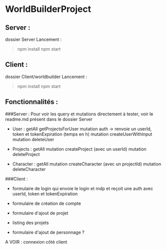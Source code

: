 # WorldBuilderProject

## Server :
dossier Server
Lancement :
> npm install
> npm start


## Client :
dossier Client/worldbuilder
Lancement :
> npm install
> npm start


## Fonctionnalités :

###Server :
	Pour voir les query et mutations directement à tester, voir le readme.md présent dans le dossier Server
- User :
	getAll
	getProjectsForUser
	mutation auth -> renvoie un userId, token et tokenExpiration (temps en h)
	mutation createUserWithInput
	mutation deleteUser

- Projects :
	getAll
	mutation createProject (avec un userId)
	mutation deleteProject

- Character :
	getAll
	mutation createCharacter (avec un projectId)
	mutation deleteCharacter


###Client :
- formulaire de login qui envoie le login et mdp et reçoit une auth avec userId, token et tokenExpiration
- formulaire de création de compte

- formulaire d'ajout de projet
- listing des projets

- formulaire d'ajout de personnage ?


A VOIR :
connexion côté client

